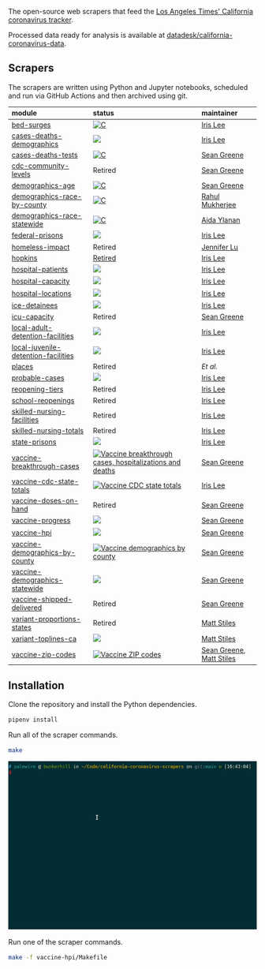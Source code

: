 The open-source web scrapers that feed the [Los Angeles Times' California coronavirus tracker](https://www.latimes.com/projects/california-coronavirus-cases-tracking-outbreak/).

Processed data ready for analysis is available at [datadesk/california-coronavirus-data](https://github.com/datadesk/california-coronavirus-data).

## Scrapers

The scrapers are written using Python and Jupyter notebooks, scheduled and run via GitHub Actions and then archived using git.

| module                  | status                                                                                                                                                                                                                                                   | maintainer  |
|:----------------------- |:---------------------------------------------------------------------------------------------------------------------------------------------------------------------------------------------------------------------------------------------------------|:------------|
| [bed-surges](https://github.com/datadesk/california-coronavirus-scrapers/tree/main/bed-surges) | [![C](https://github.com/datadesk/california-coronavirus-scrapers/actions/workflows/bed-surges.yaml/badge.svg)](https://github.com/datadesk/california-coronavirus-scrapers/actions/workflows/bed-surges.yaml) | [Iris Lee](https://www.latimes.com/people/iris-lee) |
| [cases-deaths-demographics](https://github.com/datadesk/california-coronavirus-scrapers/tree/main/cases-deaths-demographics) | [![](https://github.com/datadesk/california-coronavirus-scrapers/actions/workflows/cases-deaths-demographics.yaml/badge.svg)](https://github.com/datadesk/california-coronavirus-scrapers/actions/workflows/cases-deaths-demographics.yaml) | [Iris Lee](https://www.latimes.com/people/iris-lee) |
| [cases-deaths-tests](https://github.com/datadesk/california-coronavirus-scrapers/tree/main/cases-deaths-tests) | [![C](https://github.com/datadesk/california-coronavirus-scrapers/actions/workflows/cases-deaths-tests.yaml/badge.svg)](https://github.com/datadesk/california-coronavirus-scrapers/actions/workflows/cases-deaths-tests.yaml) | [Sean Greene](https://www.latimes.com/people/sean-greene) |
| [cdc-community-levels](https://github.com/datadesk/california-coronavirus-scrapers/tree/main/cdc-community-levels) | Retired | [Sean Greene](https://www.latimes.com/people/sean-greene) |
| [demographics-age](https://github.com/datadesk/california-coronavirus-scrapers/tree/main/demographics-age) | [![C](https://github.com/datadesk/california-coronavirus-scrapers/actions/workflows/demographics-age.yaml/badge.svg)](https://github.com/datadesk/california-coronavirus-scrapers/actions/workflows/demographics-age.yaml) | [Sean Greene](https://www.latimes.com/people/sean-greene) |
| [demographics-race-by-county](https://github.com/datadesk/california-coronavirus-scrapers/tree/main/demographics-race-by-county) | [![C](https://github.com/datadesk/california-coronavirus-scrapers/actions/workflows/demographics-race-by-county.yaml/badge.svg)](https://github.com/datadesk/california-coronavirus-scrapers/actions/workflows/demographics-race-by-county.yaml) | [Rahul Mukherjee](https://www.latimes.com/people/rahul-mukherjee) |
| [demographics-race-statewide](https://github.com/datadesk/california-coronavirus-scrapers/tree/main/demographics-race-statewide) | [![C](https://github.com/datadesk/california-coronavirus-scrapers/actions/workflows/demographics-race-statewide.yaml/badge.svg)](https://github.com/datadesk/california-coronavirus-scrapers/actions/workflows/demographics-race-statewide.yaml) | [Aida Ylanan](https://www.latimes.com/people/aida-ylanan) |
| [federal-prisons](https://github.com/datadesk/california-coronavirus-scrapers/tree/main/federal-prisons) | [![](https://github.com/datadesk/california-coronavirus-scrapers/actions/workflows/federal-prisons.yaml/badge.svg)](https://github.com/datadesk/california-coronavirus-scrapers/actions/workflows/federal-prisons.yaml) | [Iris Lee](https://www.latimes.com/people/iris-lee) |
| [homeless-impact](https://github.com/datadesk/california-coronavirus-scrapers/tree/main/homeless-impact) | Retired | [Jennifer Lu](https://www.latimes.com/people/jennifer-lu) |
| [hopkins](https://github.com/datadesk/california-coronavirus-scrapers/tree/main/hopkins) | [Retired](https://hub.jhu.edu/2023/02/10/coronavirus-resource-center-ending-tracking/) | [Iris Lee](https://www.latimes.com/people/iris-lee) |
| [hospital-patients](https://github.com/datadesk/california-coronavirus-scrapers/tree/main/hospital-patients) | [![](https://github.com/datadesk/california-coronavirus-scrapers/actions/workflows/hospital-patients.yaml/badge.svg)](https://github.com/datadesk/california-coronavirus-scrapers/actions/workflows/hospital-patients.yaml) | [Iris Lee](https://www.latimes.com/people/iris-lee) |
| [hospital-capacity](https://github.com/datadesk/california-coronavirus-scrapers/tree/main/hospital-capacity) | [![](https://github.com/datadesk/california-coronavirus-scrapers/actions/workflows/hospital-capacity.yaml/badge.svg)](https://github.com/datadesk/california-coronavirus-scrapers/actions/workflows/hospital-capacity.yaml) | [Iris Lee](https://www.latimes.com/people/iris-lee) |
| [hospital-locations](https://github.com/datadesk/california-coronavirus-scrapers/tree/main/hospital-locations) | [![](https://github.com/datadesk/california-coronavirus-scrapers/actions/workflows/hospital-locations.yaml/badge.svg)](https://github.com/datadesk/california-coronavirus-scrapers/actions/workflows/hospital-locations.yaml) | [Iris Lee](https://www.latimes.com/people/iris-lee) |
| [ice-detainees](https://github.com/datadesk/california-coronavirus-scrapers/tree/main/ice-detainees) | [![](https://github.com/datadesk/california-coronavirus-scrapers/actions/workflows/ice-detainees.yaml/badge.svg)](https://github.com/datadesk/california-coronavirus-scrapers/actions/workflows/ice-detainees.yaml) | [Iris Lee](https://www.latimes.com/people/iris-lee) |
| [icu-capacity](https://github.com/datadesk/california-coronavirus-scrapers/tree/main/icu-capacity) | Retired | [Sean Greene](https://www.latimes.com/people/sean-greene) |
| [local-adult-detention-facilities](https://github.com/datadesk/california-coronavirus-scrapers/tree/main/local-adult-detention-facilities) | [![](https://github.com/datadesk/california-coronavirus-scrapers/actions/workflows/local-adult-detention-facilities.yaml/badge.svg)](https://github.com/datadesk/california-coronavirus-scrapers/actions/workflows/local-adult-detention-facilities.yaml) | [Iris Lee](https://www.latimes.com/people/iris-lee) |
| [local-juvenile-detention-facilities](https://github.com/datadesk/california-coronavirus-scrapers/tree/main/local-juvenile-detention-facilities) | [![](https://github.com/datadesk/california-coronavirus-scrapers/actions/workflows/local-juvenile-detention-facilities.yaml/badge.svg)](https://github.com/datadesk/california-coronavirus-scrapers/actions/workflows/local-juvenile-detention-facilities.yaml) | [Iris Lee](https://www.latimes.com/people/iris-lee) |
| [places](https://github.com/datadesk/california-coronavirus-scrapers/tree/main/places) | Retired | _Et al._ |
| [probable-cases](https://github.com/datadesk/california-coronavirus-scrapers/tree/main/probable-cases) | [![](https://github.com/datadesk/california-coronavirus-scrapers/actions/workflows/probable-cases.yaml/badge.svg)](https://github.com/datadesk/california-coronavirus-scrapers/actions/workflows/probable-cases.yaml) | [Iris Lee](https://www.latimes.com/people/iris-lee) |
| [reopening-tiers](https://github.com/datadesk/california-coronavirus-scrapers/tree/main/reopening-tiers) | Retired | [Iris Lee](https://www.latimes.com/people/iris-lee) |
| [school-reopenings](https://github.com/datadesk/california-coronavirus-scrapers/tree/main/school-reopenings) | Retired | [Iris Lee](https://www.latimes.com/people/iris-lee) |
| [skilled-nursing-facilities](https://github.com/datadesk/california-coronavirus-scrapers/tree/main/skilled-nursing-facilities) | Retired | [Iris Lee](https://www.latimes.com/people/iris-lee) |
| [skilled-nursing-totals](https://github.com/datadesk/california-coronavirus-scrapers/tree/main/skilled-nursing-totals) | Retired | [Iris Lee](https://www.latimes.com/people/iris-lee) |
| [state-prisons](https://github.com/datadesk/california-coronavirus-scrapers/tree/main/state-prisons) | [![](https://github.com/datadesk/california-coronavirus-scrapers/actions/workflows/state-prisons.yaml/badge.svg)](https://github.com/datadesk/california-coronavirus-scrapers/actions/workflows/state-prisons.yaml) | [Iris Lee](https://www.latimes.com/people/iris-lee) |
| [vaccine-breakthrough-cases](https://github.com/datadesk/california-coronavirus-scrapers/tree/main/vaccine-breakthrough-cases) | [![Vaccine breakthrough cases, hospitalizations and deaths](https://github.com/datadesk/california-coronavirus-scrapers/actions/workflows/vaccine-breakthrough-cases.yml/badge.svg)](https://github.com/datadesk/california-coronavirus-scrapers/actions/workflows/vaccine-breakthrough-cases.yml) | [Sean Greene](https://www.latimes.com/people/sean-greene) |
| [vaccine-cdc-state-totals](https://github.com/datadesk/california-coronavirus-scrapers/tree/main/vaccine-cdc-state-totals) | [![Vaccine CDC state totals](https://github.com/datadesk/california-coronavirus-scrapers/actions/workflows/vaccine-cdc-state-totals.yml/badge.svg)](https://github.com/datadesk/california-coronavirus-scrapers/actions/workflows/vaccine-cdc-state-totals.yml) | [Iris Lee](https://www.latimes.com/people/iris-lee) |
| [vaccine-doses-on-hand](https://github.com/datadesk/california-coronavirus-scrapers/tree/main/vaccine-doses-on-hand) | Retired | [Sean Greene](https://www.latimes.com/people/sean-greene) |
| [vaccine-progress](https://github.com/datadesk/california-coronavirus-scrapers/tree/main/vaccine-progress) | [![](https://github.com/datadesk/california-coronavirus-scrapers/actions/workflows/vaccine-progress.yaml/badge.svg)](https://github.com/datadesk/california-coronavirus-scrapers/actions/workflows/vaccine-progress.yaml) | [Sean Greene](https://www.latimes.com/people/sean-greene) |
| [vaccine-hpi](https://github.com/datadesk/california-coronavirus-scrapers/tree/main/vaccine-hpi) | [![](https://github.com/datadesk/california-coronavirus-scrapers/actions/workflows/vaccine-hpi.yml/badge.svg)](https://github.com/datadesk/california-coronavirus-scrapers/actions/workflows/vaccine-hpi.yml)| [Sean Greene](https://www.latimes.com/people/sean-greene) |
| [vaccine-demographics-by-county](https://github.com/datadesk/california-coronavirus-scrapers/tree/main/vaccine-demographics-by-county) | [![Vaccine demographics by county](https://github.com/datadesk/california-coronavirus-scrapers/actions/workflows/vaccine-demographics-by-county.yml/badge.svg)](https://github.com/datadesk/california-coronavirus-scrapers/actions/workflows/vaccine-demographics-by-county.yml)| [Sean Greene](https://www.latimes.com/people/sean-greene) |
| [vaccine-demographics-statewide](https://github.com/datadesk/california-coronavirus-scrapers/tree/main/vaccine-demographics-statewide) | [![](https://github.com/datadesk/california-coronavirus-scrapers/actions/workflows/vaccine-demographics-statewide.yml/badge.svg)](https://github.com/datadesk/california-coronavirus-scrapers/actions/workflows/vaccine-demographics-statewide.yml) | [Sean Greene](https://www.latimes.com/people/sean-greene) |
| [vaccine-shipped-delivered](https://github.com/datadesk/california-coronavirus-scrapers/tree/main/vaccine-shipped-delivered) | Retired | [Sean Greene](https://www.latimes.com/people/sean-greene) |
| [variant-proportions-states](https://github.com/datadesk/california-coronavirus-scrapers/tree/main/variant-proportions-states) | Retired | [Matt Stiles](https://www.latimes.com/people/matt-stiles) |
| [variant-toplines-ca](https://github.com/datadesk/california-coronavirus-scrapers/tree/main/variant-toplines-ca) | [![](https://github.com/datadesk/california-coronavirus-scrapers/actions/workflows/variant-toplines-ca.yaml/badge.svg)](https://github.com/datadesk/california-coronavirus-scrapers/actions/workflows/variant-toplines-ca.yaml) | [Matt Stiles](https://www.latimes.com/people/matt-stiles) |
| [vaccine-zip-codes](https://github.com/datadesk/california-coronavirus-scrapers/tree/main/vaccine-zip-codes) | [![Vaccine ZIP codes](https://github.com/datadesk/california-coronavirus-scrapers/actions/workflows/vaccine-zip-codes.yml/badge.svg)](https://github.com/datadesk/california-coronavirus-scrapers/actions/workflows/vaccine-zip-codes.yml) | [Sean Greene](https://www.latimes.com/people/sean-greene), [Matt Stiles](https://www.latimes.com/people/matt-stiles) |

## Installation

Clone the repository and install the Python dependencies.

```zsh
pipenv install
```

Run all of the scraper commands.

```zsh
make
```
![make all](./.github/img/make.gif)

Run one of the scraper commands.

```zsh
make -f vaccine-hpi/Makefile
```
